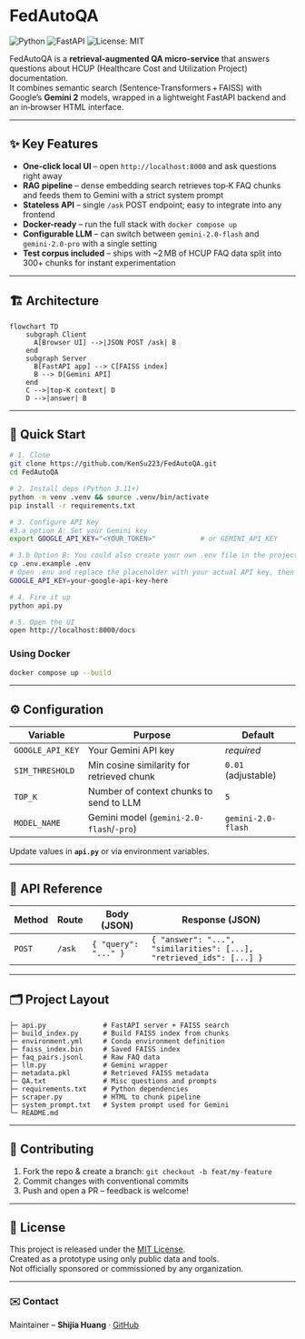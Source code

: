 # FedAutoQA

![Python](https://img.shields.io/badge/python-3.11%2B-blue.svg)
![FastAPI](https://img.shields.io/badge/FastAPI-0.111-green.svg)
![License: MIT](https://img.shields.io/badge/License-MIT-yellow.svg)

FedAutoQA is a **retrieval‑augmented QA micro‑service** that answers questions about HCUP (Healthcare Cost and Utilization Project) documentation.  
It combines semantic search (Sentence‑Transformers + FAISS) with Google’s **Gemini 2** models, wrapped in a lightweight FastAPI backend and an in‑browser HTML interface.

---

## ✨ Key Features

- **One-click local UI** – open `http://localhost:8000` and ask questions right away  
- **RAG pipeline** – dense embedding search retrieves top‑K FAQ chunks and feeds them to Gemini with a strict system prompt  
- **Stateless API** – single `/ask` POST endpoint; easy to integrate into any frontend  
- **Docker-ready** – run the full stack with `docker compose up`  
- **Configurable LLM** – can switch between `gemini‑2.0‑flash` and `gemini‑2.0‑pro` with a single setting  
- **Test corpus included** – ships with ~2 MB of HCUP FAQ data split into 300+ chunks for instant experimentation  

---

## 🏗️ Architecture

```mermaid
flowchart TD
    subgraph Client
      A[Browser UI] -->|JSON POST /ask| B
    end
    subgraph Server
      B[FastAPI app] --> C[FAISS index]
      B --> D[Gemini API]
    end
    C -->|top‑K context| D
    D -->|answer| B
```

---

## 🚀 Quick Start

```bash
# 1. Clone
git clone https://github.com/KenSu223/FedAutoQA.git
cd FedAutoQA

# 2. Install deps (Python 3.11+)
python -m venv .venv && source .venv/bin/activate
pip install -r requirements.txt

# 3. Configure API Key
#3.a option A: Set your Gemini key
export GOOGLE_API_KEY="<YOUR_TOKEN>"           # or GEMINI_API_KEY

# 3.b Option B: You could also create your own .env file in the project root (same level as api.py). The key will be accessible until you close the terminal (or unset it), and it won’t persist across terminal sessions 
cp .env.example .env
# Open .env and replace the placeholder with your actual API key, then the application will automatically load this key using python-dotenv.
GOOGLE_API_KEY=your-google-api-key-here

# 4. Fire it up
python api.py

# 5. Open the UI
open http://localhost:8000/docs
```

### Using Docker

```bash
docker compose up --build
```

---

## ⚙️ Configuration

| Variable            | Purpose                                | Default               |
|---------------------|----------------------------------------|-----------------------|
| `GOOGLE_API_KEY`    | Your Gemini API key                    | _required_            |
| `SIM_THRESHOLD`     | Min cosine similarity for retrieved chunk | `0.01` (adjustable)                 |
| `TOP_K`             | Number of context chunks to send to LLM | `5`                   |
| `MODEL_NAME`        | Gemini model (`gemini-2.0-flash`/`-pro`) | `gemini-2.0-flash`    |

Update values in **`api.py`** or via environment variables.

---

## 📑 API Reference

| Method | Route | Body (JSON)           | Response (JSON)                                               |
|--------|-------|-----------------------|----------------------------------------------------------------|
| `POST` | `/ask`| `{ "query": "..." }`  | `{ "answer": "...", "similarities": [...], "retrieved_ids": [...] }` |

---

## 🗂️ Project Layout

```
├─ api.py              # FastAPI server + FAISS search
├─ build_index.py      # Build FAISS index from chunks
├─ environment.yml     # Conda environment definition
├─ faiss_index.bin     # Saved FAISS index
├─ faq_pairs.jsonl     # Raw FAQ data
├─ llm.py              # Gemini wrapper
├─ metadata.pkl        # Retrieved FAISS metadata
├─ QA.txt              # Misc questions and prompts
├─ requirements.txt    # Python dependencies
├─ scraper.py          # HTML to chunk pipeline
├─ system_prompt.txt   # System prompt used for Gemini
└─ README.md
```

---

## 🙌 Contributing

1. Fork the repo & create a branch: `git checkout -b feat/my-feature`  
2. Commit changes with conventional commits  
3. Push and open a PR – feedback is welcome!

---

## 📄 License

This project is released under the [MIT License](LICENSE).  
Created as a prototype using only public data and tools.  
Not officially sponsored or commissioned by any organization.

---

### ✉️ Contact

Maintainer – **Shijia Huang** · [GitHub](https://github.com/Shijia-Huang)
